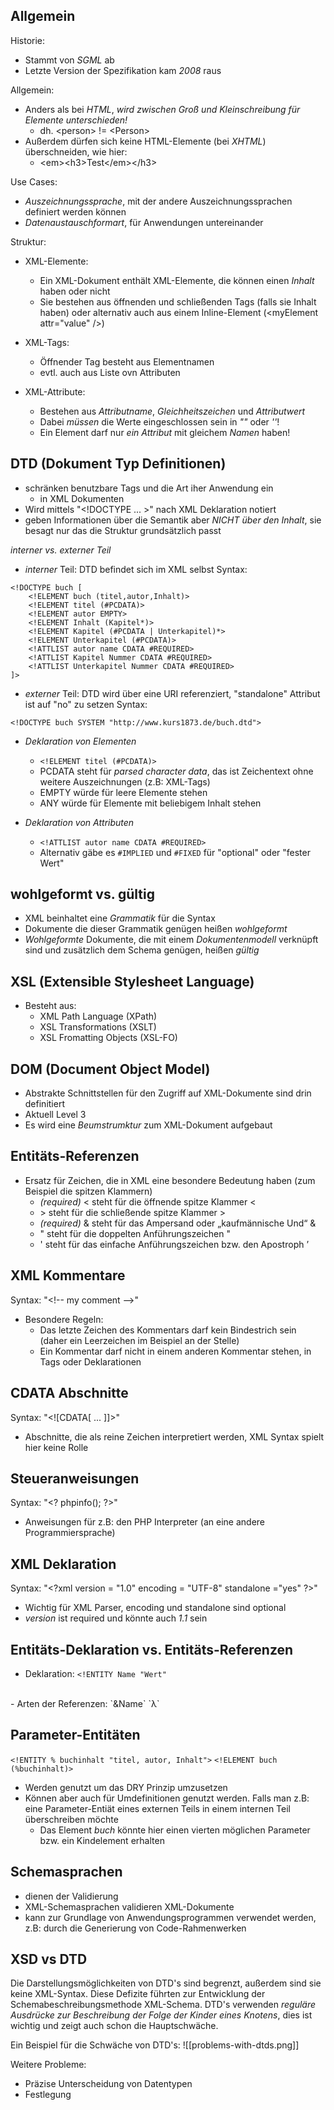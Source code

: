 ## Allgemein
Historie:
- Stammt von *SGML* ab
- Letzte Version der Spezifikation kam *2008* raus

Allgemein:
- Anders als bei *HTML*, *wird zwischen Groß und Kleinschreibung für Elemente unterschieden!*
	- dh. \<person\> != \<Person\>
- Außerdem dürfen sich keine HTML-Elemente (bei *XHTML*) überschneiden, wie hier:
	- \<em\>\<h3\>Test\</em\>\</h3\>

Use Cases:
- *Auszeichnungssprache*, mit der andere Auszeichnungssprachen definiert werden können
- *Datenaustauschformart*, für Anwendungen untereinander

Struktur:
- XML-Elemente:
	- Ein XML-Dokument enthält XML-Elemente, die können einen *Inhalt* haben oder nicht
	- Sie bestehen aus öffnenden und schließenden Tags (falls sie Inhalt haben) oder alternativ auch aus einem Inline-Element (\<myElement attr="value" /\>)

- XML-Tags: 
	- Öffnender Tag besteht aus Elementnamen
	- evtl. auch aus Liste ovn Attributen

- XML-Attribute:
	- Bestehen aus *Attributname*, *Gleichheitszeichen* und *Attributwert*
	- Dabei *müssen* die Werte eingeschlossen sein in *""* oder *''*!
	- Ein Element darf nur *ein Attribut* mit gleichem *Namen* haben!

## DTD (Dokument Typ Definitionen)
- schränken benutzbare Tags und die Art iher Anwendung ein
	- in XML Dokumenten
- Wird mittels "\<!DOCTYPE ... \>" nach XML Deklaration notiert
- geben Informationen über die Semantik aber *NICHT über den Inhalt*, sie besagt nur das die Struktur grundsätzlich passt

*interner vs. externer Teil*
- *interner* Teil: DTD befindet sich im XML selbst
Syntax:
```
<!DOCTYPE buch [
	<!ELEMENT buch (titel,autor,Inhalt)>
	<!ELEMENT titel (#PCDATA)>
	<!ELEMENT autor EMPTY>
	<!ELEMENT Inhalt (Kapitel*)>
	<!ELEMENT Kapitel (#PCDATA | Unterkapitel)*>
	<!ELEMENT Unterkapitel (#PCDATA)>
	<!ATTLIST autor name CDATA #REQUIRED>
	<!ATTLIST Kapitel Nummer CDATA #REQUIRED>
	<!ATTLIST Unterkapitel Nummer CDATA #REQUIRED>
]>
```

- *externer* Teil: DTD wird über eine URI referenziert, "standalone" Attribut ist auf "no" zu setzen
Syntax:
```
<!DOCTYPE buch SYSTEM "http://www.kurs1873.de/buch.dtd">
```

- *Deklaration von Elementen*
	- `<!ELEMENT titel (#PCDATA)>`
	- PCDATA steht für *parsed character data*, das ist Zeichentext ohne weitere Auszeichnungen (z.B: XML-Tags)
	- EMPTY würde für leere Elemente stehen
	- ANY würde für Elemente mit beliebigem Inhalt stehen

- *Deklaration von Attributen*
	- `<!ATTLIST autor name CDATA #REQUIRED>`
	- Alternativ gäbe es `#IMPLIED` und `#FIXED` für "optional" oder "fester Wert"

## wohlgeformt vs. gültig
- XML beinhaltet eine *Grammatik* für die Syntax
- Dokumente die dieser Grammatik genügen heißen *wohlgeformt*
- *Wohlgeformte* Dokumente, die mit einem *Dokumentenmodell* verknüpft sind und zusätzlich dem Schema genügen, heißen *gültig*

## XSL (Extensible Stylesheet Language)
- Besteht aus:
	- XML Path Language (XPath)
	- XSL Transformations (XSLT)
	- XSL Fromatting Objects (XSL-FO)

## DOM (Document Object Model)
- Abstrakte Schnittstellen für den Zugriff auf XML-Dokumente sind drin definitiert
- Aktuell Level 3
- Es wird eine *Beumstrumktur* zum XML-Dokument aufgebaut

## Entitäts-Referenzen
- Ersatz für Zeichen, die in XML eine besondere Bedeutung haben (zum Beispiel die spitzen Klammern)
	- *(required)* &lt; steht für die öffnende spitze Klammer <
	- &gt; steht für die schließende spitze Klammer >
	- *(required)* &amp; steht für das Ampersand oder „kaufmännische Und“ &
	- &quot; steht für die doppelten Anführungszeichen "
	- &apos; steht für das einfache Anführungszeichen bzw. den Apostroph ’

## XML Kommentare
Syntax: "\<!--  my comment --\>"
- Besondere Regeln:
	- Das letzte Zeichen des Kommentars darf kein Bindestrich sein (daher ein Leerzeichen im Beispiel an der Stelle)
	- Ein Kommentar darf nicht in einem anderen Kommentar stehen, in Tags oder Deklarationen

## CDATA Abschnitte
Syntax: "\<!\[CDATA\[ ... \]\]\>"
- Abschnitte, die als reine Zeichen interpretiert werden, XML Syntax spielt hier keine Rolle

## Steueranweisungen
Syntax: "\<? phpinfo(); ?\>"
- Anweisungen für z.B: den PHP Interpreter (an eine andere Programmiersprache)

## XML Deklaration
Syntax: "\<?xml version = "1.0" encoding = "UTF-8" standalone ="yes" ?\>"
- Wichtig für XML Parser, encoding und standalone sind optional
- *version* ist required und könnte auch *1.1* sein

## Entitäts-Deklaration vs. Entitäts-Referenzen
- Deklaration:
`<!ENTITY Name "Wert"`
<br>
- Arten der Referenzen:
`&Name`
`&#x3BB`

## Parameter-Entitäten
`<!ENTITY % buchinhalt "titel, autor, Inhalt">`
`<!ELEMENT buch (%buchinhalt)>`

- Werden genutzt um das DRY Prinzip umzusetzen
- Können aber auch für Umdefinitionen genutzt werden. Falls man z.B: eine Parameter-Entiät eines externen Teils in einem internen Teil überschreiben möchte
	- Das Element *buch* könnte hier einen vierten möglichen Parameter bzw. ein Kindelement erhalten

## Schemasprachen
- dienen der Validierung
- XML-Schemasprachen validieren XML-Dokumente
- kann zur Grundlage von Anwendungsprogrammen verwendet werden, z.B: durch die Generierung von Code-Rahmenwerken

## XSD vs DTD
Die Darstellungsmöglichkeiten von DTD's sind begrenzt, außerdem sind sie keine XML-Syntax.
Diese Defizite führten zur Entwicklung der Schemabeschreibungsmethode XML-Schema. DTD's verwenden *reguläre Ausdrücke zur Beschreibung der Folge der Kinder eines Knotens*, dies ist wichtig und zeigt auch schon die Hauptschwäche.

Ein Beispiel für die Schwäche von DTD's:
![[problems-with-dtds.png]]

Weitere Probleme:
- Präzise Unterscheidung von Datentypen
- Festlegung